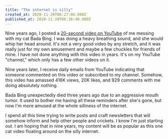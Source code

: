 ```yaml
---
title: "The internet is silly"
created_at: 2020-11-20T06:27:06.000Z
published_at: 2020-11-20T06:38:40.000Z
---
```

Nine years ago, I posted a [20-second video on YouTube](https://www.youtube.com/watch?v=7KOeIA0F9j8&feature=em-comments) of me messing with my cat Bada Bing. I was doing a heavy breathing sound, and she would whip her head around. It's not a very good video by any stretch, and it was really just for my own amusement and maybe a few chuckles for friends of mine. I have not done anything with this video in years. It's on my YouTube "channel," which only has a few other videos on it. 

Nine years later, I receive daily emails from YouTube indicating that someone commented on this video or subscribed to my channel. Somehow, this video has amassed 416K views, 20K likes, and 929 comments with me doing absolutely nothing. 

Bada Bing unexpectedly died three years ago due to an aggressive mouth tumor. It used to bother me having all these reminders after she's gone, but now I'm more amused at the whole silliness of the internet. 

I spend all this time trying to write posts and craft newsletters that will somehow inform and help other people and crickets. I know I'm just starting out. I am hoping that in nine years, my content will be as popular as this one cat video floating around on the silly internet.
